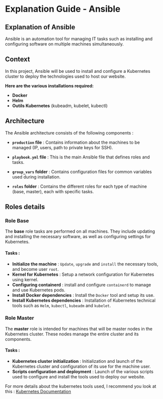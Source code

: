 # Explanation Guide - Ansible

## Explanation of Ansible


Ansible is an automation tool for managing IT tasks such as installing and configuring software on multiple machines simultaneously.

## Context


In this project, Ansible will be used to install and configure a Kubernetes cluster to deploy the technologies used to host our website.

**Here are the various installations required:**

- **Docker**
- **Helm**
- **Outils Kubernetes** (kubeadm, kubelet, kubectl)


## Architecture


The Ansible architecture consists of the following components :

- **`production` file** : Contains information about the machines to be managed (IP, users, path to private keys for SSH).

- **`playbook.yml` file** : This is the main Ansible file that defines roles and tasks.

- **`group_vars` folder** : Contains configuration files for common variables used during installation.

- **`roles` folder** : Contains the different roles for each type of machine (base, master), each with specific tasks.


## Roles details


### Role **Base**

The **base** role tasks are performed on all machines. They include updating and installing the necessary software, as well as configuring settings for Kubernetes.

#### Tasks :
- **Initialize the machine** :
  `Update`, `upgrade` and `install` the necessary tools, and become user `root`.
- **Kernel for Kubernetes** :
  Setup a network configuration for Kubernetes using kernel.
- **Configuring containerd** :
  install and configure `containerd` to manage and use Kubernetes pods.
- **Install Docker dependencies** :
  Install the `Docker` tool and setup its use.
- **Install Kubernetes dependencies** :
  Installation of Kubernetes technical tools such as `Helm`, `kubectl`, `kubeadm` and `kubelet`.



### Role **Master**

The **master** role is intended for machines that will be master nodes in the Kubernetes cluster. These nodes manage the entire cluster and its components.

#### Tasks :
- **Kubernetes cluster initialization** :
  Initialization and launch of the Kubernetes cluster and configuration of its use for the machine user.
- **Scripts configuration and deployment** :
  Launch of the various scripts used to configure and install the tools used to deploy our website.

For more details about the kubernetes tools used, I recommend you look at this : [Kubernetes Documentation](/docs/kubernetes.md)